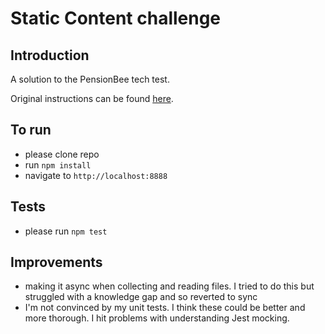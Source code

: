 # Static Content challenge

## Introduction
A solution to the PensionBee tech test. 

Original instructions can be found [here](https://github.com/ajosephides/pensionBee-tech-test/blob/master/README_original_instructions.md).

## To run
* please clone repo
* run `npm install`
* navigate to `http://localhost:8888`

## Tests
* please run `npm test`

## Improvements
* making it async when collecting and reading files. I tried to do this but struggled with a knowledge gap and so reverted to sync
* I'm not convinced by my unit tests. I think these could be better and more thorough. I hit problems with understanding Jest mocking.